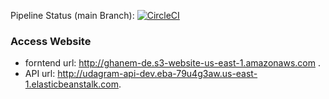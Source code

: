 Pipeline Status (main Branch):
[![CircleCI](https://circleci.com/gh/AbdullahGhanem/New-Hosting-Full-Stack-Application.svg?style=svg)](https://circleci.com/gh/AbdullahGhanem/New-Hosting-Full-Stack-Application)


### Access Website

* forntend url: http://ghanem-de.s3-website-us-east-1.amazonaws.com .
* API url: http://udagram-api-dev.eba-79u4g3aw.us-east-1.elasticbeanstalk.com.
